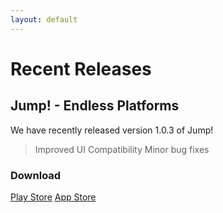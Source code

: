 ```yaml
---
layout: default
---
```


# Recent Releases

## Jump! - Endless Platforms

We have recently released version 1.0.3 of Jump!
> Improved UI Compatibility
> Minor bug fixes


### Download

[Play Store](./error404.html)
[App Store](./error404.html)